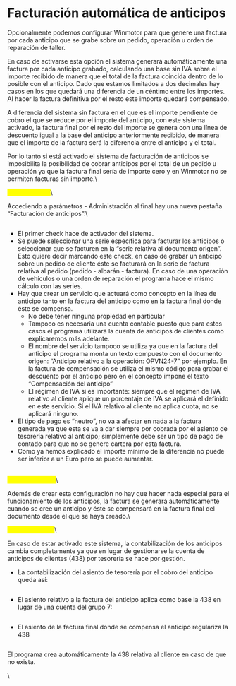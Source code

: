# Facturación automática de anticipos

Opcionalmente podemos configurar Winmotor para que genere una factura por cada anticipo que se grabe sobre un pedido, operación u orden de reparación de taller.

En caso de activarse esta opción el sistema generará automáticamente una factura por cada anticipo grabado, calculando una base sin IVA sobre el importe recibido de manera que el total de la factura coincida dentro de lo posible con el anticipo. Dado que estamos limitados a dos decimales hay casos en los que quedará una diferencia de un céntimo entre los importes. Al hacer la factura definitiva por el resto este importe quedará compensado.

A diferencia del sistema sin factura en el que es el importe pendiente de cobro el que se reduce por el importe del anticipo, con este sistema activado, la factura final por el resto del importe se genera con una línea de descuento igual a la base del anticipo anteriormente recibido, de manera que el importe de la factura será la diferencia entre el anticipo y el total.

Por lo tanto si está activado el sistema de facturación de anticipos se imposibilita la posibilidad de cobrar anticipos por el total de un pedido u operación ya que la factura final sería de importe cero y en Winmotor no se permiten facturas sin importe.\


<mark style="color:yellow;">**Configuración**</mark>\


Accediendo a parámetros - Administración al final hay una nueva pestaña “Facturación de anticipos”:\


<figure><img src="https://lh7-us.googleusercontent.com/cS4_rxdZlMU4esotRcoVCWB6iiD4jAd3JFFNhq1LISb2F9YmcO6PeNpXnyiF9XksR5iVWl5CrpZ5Aajd6MqWXIhuL_P4_4yo89V-BKRgsxmV65kT3W1NRvIjzXKnSJ_zyvlhuvlELg-lJb4dqVR8BhA" alt=""><figcaption></figcaption></figure>

* El primer check hace de activador del sistema.
* Se puede seleccionar una serie específica para facturar los anticipos o seleccionar que se facturen en la “serie relativa al documento origen”. Esto quiere decir marcando este check, en caso de grabar un anticipo sobre un pedido de cliente éste se facturará en la serie de factura relativa al pedido (pedido - albarán - factura). En caso de una operación de vehículos o una orden de reparación el programa hace el mismo cálculo con las series.
* Hay que crear un servicio que actuará como concepto en la línea de anticipo tanto en la factura del anticipo como en la factura final donde éste se compensa.
  * No debe tener ninguna propiedad en particular&#x20;
  * Tampoco es necesaria una cuenta contable puesto que para estos casos el programa utilizará la cuenta de anticipos de clientes como explicaremos más adelante.
  * El nombre del servicio tampoco se utiliza ya que en la factura del anticipo el programa monta un texto compuesto con el documento origen: “Anticipo relativo a la operación: OPVN24-7” por ejemplo. En la factura de compensación se utiliza el mismo código para grabar el descuento por el anticipo pero en el concepto impone el texto “Compensación del anticipo”
  * El régimen de IVA si es importante: siempre que el régimen de IVA relativo al cliente aplique un porcentaje de IVA se aplicará el definido en este servicio. Si el IVA relativo al cliente no aplica cuota, no se aplicará ninguno.
* El tipo de pago es “neutro”, no va a afectar en nada a la factura generada ya que esta se va a dar siempre por cobrada por el asiento de tesorería relativo al anticipo; simplemente debe ser un tipo de pago de contado para que no se genere cartera por esta factura.
* Como ya hemos explicado el importe mínimo de la diferencia no puede ser inferior a un Euro pero se puede aumentar.

\
<mark style="color:yellow;">**Funcionamiento**</mark>\


Además de crear esta configuración no hay que hacer nada especial para el funcionamiento de los anticipos, la factura se generará automáticamente cuando se cree un anticipo y éste se compensará en la factura final del documento desde el que se haya creado.\


<mark style="color:yellow;">**Contabilización**</mark>\


En caso de estar activado este sistema, la contabilización de los anticipos cambia completamente ya que en lugar de gestionarse la cuenta de anticipos de clientes (438) por tesorería se hace por gestión.

* La contabilización del asiento de tesorería por el cobro del anticipo queda así:

<figure><img src="https://lh7-us.googleusercontent.com/46r6fHjqrwUShlep4Mgte0M-YudFoMirUMGC-z8tYn7VaxuG1sBhwnz3Ru_6koY9CA472Nwm2VR_tSVWiO1wPt7S3HRKwCYtX6hJLkHXXYgESTonY0UIqGrrwjJR1mvvRQpKgZl0b4Ux6c6tGJ3eADk" alt=""><figcaption></figcaption></figure>

* El asiento relativo a la factura del anticipo aplica como base la 438 en lugar de una cuenta del grupo 7:

<figure><img src="https://lh7-us.googleusercontent.com/q1XdLSq4uhm5tGr9q-4dFr42_7ykMCRpGdRdLzcJfINHFEyLdJZ37XcAMV-4ZQr5W-wCM7Kte1gGAEaCg1vqx92WFHjAuBlCmWnaSndPBIamO5rIh9feIKri8e3OyCKeUh03tt8oETc-fa_pDERYWy0" alt=""><figcaption></figcaption></figure>

* El asiento de la factura final donde se compensa el anticipo regulariza la 438&#x20;

<figure><img src="https://lh7-us.googleusercontent.com/_Fw02W9XOdwImuKoozN96PpgDwNLktMMHVR-Cr491RpDS_ZPKBip5f4-CjgLXZRkLy6ZuBNYxkwsPmzV6jf0l_4vL-eo70lop-o9PlZdMzfQWwEfVoXVm2DDA7M7Z2LywcheGNgqxpK3rLYmHUlzFtQ" alt=""><figcaption></figcaption></figure>

El programa crea automáticamente la 438 relativa al cliente en caso de que no exista.

\
